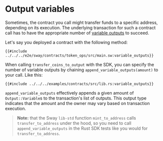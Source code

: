 # Output variables

<!-- This section should explain variable outputs  -->
<!-- variable_outputs:example:start -->
Sometimes, the contract you call might transfer funds to a specific address, depending on its execution. The underlying transaction for such a contract call has to have the appropriate number of [variable outputs](https://docs.fuel.network/docs/specs/tx-format/output/#outputvariable) to succeed.
<!-- variable_outputs:example:end -->

Let's say you deployed a contract with the following method:

```rust,ignore
{{#include ../../../e2e/sway/contracts/token_ops/src/main.sw:variable_outputs}}
```

When calling `transfer_coins_to_output` with the SDK, you can specify the number of variable outputs by chaining `append_variable_outputs(amount)` to your call. Like this:

```rust,ignore
{{#include ../../../examples/contracts/src/lib.rs:variable_outputs}}
```

<!-- This section should explain what the `append_variable_outputs` method does -->
<!-- append_variable_outputs:example:start -->
`append_variable_outputs` effectively appends a given amount of `Output::Variable`s to the transaction's list of outputs. This output type indicates that the amount and the owner may vary based on transaction execution.
<!-- append_variable_outputs:example:end -->

> **Note:** that the Sway `lib-std` function `mint_to_address` calls `transfer_to_address` under the hood, so you need to call `append_variable_outputs` in the Rust SDK tests like you would for `transfer_to_address`.
